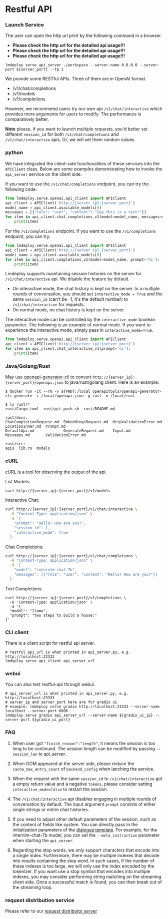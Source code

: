 # Restful API

### Launch Service

The user can open the http url print by the following command in a browser.

- **Please check the http url for the detailed api usage!!!**
- **Please check the http url for the detailed api usage!!!**
- **Please check the http url for the detailed api usage!!!**

```shell
lmdeploy serve api_server ./workspace --server-name 0.0.0.0 --server-port ${server_port} --tp 1
```

We provide some RESTful APIs. Three of them are in OpenAI format.

- /v1/chat/completions
- /v1/models
- /v1/completions

However, we recommend users try
our own api `/v1/chat/interactive` which provides more arguments for users to modify. The performance is comparatively better.

**Note** please, if you want to launch multiple requests, you'd better set different `session_id` for both
`/v1/chat/completions` and `/v1/chat/interactive` apis. Or, we will set them random values.

### python

We have integrated the client-side functionalities of these services into the `APIClient` class. Below are some examples demonstrating how to invoke the `api_server` service on the client side.

If you want to use the `/v1/chat/completions` endpoint, you can try the following code:

```python
from lmdeploy.serve.openai.api_client import APIClient
api_client = APIClient('http://{server_ip}:{server_port}')
model_name = api_client.available_models[0]
messages = [{"role": "user", "content": "Say this is a test!"}]
for item in api_client.chat_completions_v1(model=model_name, messages=messages):
    print(item)
```

For the `/v1/completions` endpoint. If you want to use the `/v1/completions` endpoint, you can try:

```python
from lmdeploy.serve.openai.api_client import APIClient
api_client = APIClient('http://{server_ip}:{server_port}')
model_name = api_client.available_models[0]
for item in api_client.completions_v1(model=model_name, prompt='hi'):
    print(item)
```

Lmdeploy supports maintaining session histories on the server for `/v1/chat/interactive` api. We disable the
feature by default.

- On interactive mode, the chat history is kept on the server. In a multiple rounds of conversation, you should set
  `interactive_mode = True` and the same `session_id` (can't be -1, it's the default number) to `/v1/chat/interactive` for requests.
- On normal mode, no chat history is kept on the server.

The interactive mode can be controlled by the `interactive_mode` boolean parameter. The following is an example of normal mode. If you want to experience the interactive mode, simply pass in `interactive_mode=True`.

```python
from lmdeploy.serve.openai.api_client import APIClient
api_client = APIClient('http://{server_ip}:{server_port}')
for item in api_client.chat_interactive_v1(prompt='hi'):
    print(item)
```

### Java/Golang/Rust

May use [openapi-generator-cli](https://github.com/OpenAPITools/openapi-generator-cli) to convert `http://{server_ip}:{server_port}/openapi.json` to java/rust/golang client.
Here is an example:

```shell
$ docker run -it --rm -v ${PWD}:/local openapitools/openapi-generator-cli generate -i /local/openapi.json -g rust -o /local/rust

$ ls rust/*
rust/Cargo.toml  rust/git_push.sh  rust/README.md

rust/docs:
ChatCompletionRequest.md  EmbeddingsRequest.md  HttpValidationError.md  LocationInner.md  Prompt.md
DefaultApi.md             GenerateRequest.md    Input.md                Messages.md       ValidationError.md

rust/src:
apis  lib.rs  models
```

### cURL

cURL is a tool for observing the output of the api.

List Models:

```bash
curl http://{server_ip}:{server_port}/v1/models
```

Interactive Chat:

```bash
curl http://{server_ip}:{server_port}/v1/chat/interactive \
  -H "Content-Type: application/json" \
  -d '{
    "prompt": "Hello! How are you?",
    "session_id": 1,
    "interactive_mode": true
  }'
```

Chat Completions:

```bash
curl http://{server_ip}:{server_port}/v1/chat/completions \
  -H "Content-Type: application/json" \
  -d '{
    "model": "internlm-chat-7b",
    "messages": [{"role": "user", "content": "Hello! How are you?"}]
  }'
```

Text Completions:

```shell
curl http://{server_ip}:{server_port}/v1/completions \
  -H 'Content-Type: application/json' \
  -d '{
  "model": "llama",
  "prompt": "two steps to build a house:"
}'
```

### CLI client

There is a client script for restful api server.

```shell
# restful_api_url is what printed in api_server.py, e.g. http://localhost:23333
lmdeploy serve api_client api_server_url
```

### webui

You can also test restful-api through webui.

```shell
# api_server_url is what printed in api_server.py, e.g. http://localhost:23333
# server_ip and server_port here are for gradio ui
# example: lmdeploy serve gradio http://localhost:23333 --server-name localhost --server-port 6006
lmdeploy serve gradio api_server_url --server-name ${gradio_ui_ip} --server-port ${gradio_ui_port}
```

### FAQ

1. When user got `"finish_reason":"length"`, it means the session is too long to be continued. The session length can be
   modified by passing `--session_len` to api_server.

2. When OOM appeared at the server side, please reduce the `cache_max_entry_count` of `backend_config` when lanching the service.

3. When the request with the same `session_id` to `/v1/chat/interactive` got a empty return value and a negative `tokens`, please consider setting `interactive_mode=false` to restart the session.

4. The `/v1/chat/interactive` api disables engaging in multiple rounds of conversation by default. The input argument `prompt` consists of either single strings or entire chat histories.

5. If you need to adjust other default parameters of the session, such as the content of fields like system. You can directly pass in the initialization parameters of the [dialogue template](https://github.com/InternLM/lmdeploy/blob/main/lmdeploy/model.py). For example, for the internlm-chat-7b model, you can set the `--meta_instruction` parameter when starting the `api_server`.

6. Regarding the stop words, we only support characters that encode into a single index. Furthermore, there may be multiple indexes that decode into results containing the stop word. In such cases, if the number of these indexes is too large, we will only use the index encoded by the tokenizer. If you want use a stop symbol that encodes into multiple indexes, you may consider performing string matching on the streaming client side. Once a successful match is found, you can then break out of the streaming loop.

### request distribution service

Please refer to our [request distributor server](./proxy_server.md)
